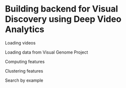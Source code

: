 # Building backend for Visual Discovery using Deep Video Analytics

Loading videos


Loading data from Visual Genome Project


Computing features


Clustering features


Search by example
 
 